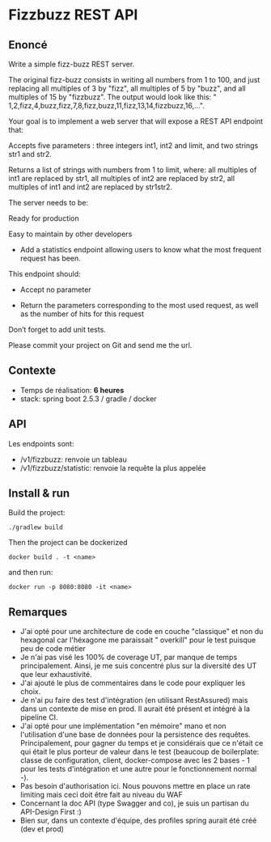 # Fizzbuzz REST API

## Enoncé

Write a simple fizz-buzz REST server.

The original fizz-buzz consists in writing all numbers from 1 to 100, and just replacing all multiples of 3 by "fizz",
all multiples of 5 by "buzz", and all multiples of 15 by "fizzbuzz". The output would look like this: "
1,2,fizz,4,buzz,fizz,7,8,fizz,buzz,11,fizz,13,14,fizzbuzz,16,...".

Your goal is to implement a web server that will expose a REST API endpoint that:

Accepts five parameters : three integers int1, int2 and limit, and two strings str1 and str2.

Returns a list of strings with numbers from 1 to limit, where: all multiples of int1 are replaced by str1, all multiples
of int2 are replaced by str2, all multiples of int1 and int2 are replaced by str1str2.

The server needs to be:

Ready for production

Easy to maintain by other developers

- Add a statistics endpoint allowing users to know what the most frequent request has been.

This endpoint should:

- Accept no parameter

- Return the parameters corresponding to the most used request, as well as the number of hits for this request

Don’t forget to add unit tests.

Please commit your project on Git and send me the url.

## Contexte

- Temps de réalisation: __6 heures__
- stack: spring boot 2.5.3 / gradle / docker

## API

Les endpoints sont:

- /v1/fizzbuzz: renvoie un tableau
- /v1/fizzbuzz/statistic: renvoie la requête la plus appelée

## Install & run

Build the project:

```shell
./gradlew build
```

Then the project can be dockerized

```shell
docker build . -t <name>
```

and then run:

```shell
docker run -p 8080:8080 -it <name>
```

## Remarques

- J'ai opté pour une architecture de code en couche "classique" et non du hexagonal car l'héxagone me paraissait "
  overkill" pour le test puisque peu de code métier
- Je n'ai pas visé les 100% de coverage UT, par manque de temps principalement. Ainsi, je me suis concentré plus sur la
  diversité des UT que leur exhaustivité.
- J'ai ajouté le plus de commentaires dans le code pour expliquer les choix.
- Je n'ai pu faire des test d'intégration (en utilisant RestAssured) mais dans un contexte de mise en prod. Il aurait
  été présent et intégré à la pipeline CI.
- J'ai opté pour une implémentation "en mémoire" mano et non l'utilisation d'une base de données pour la persistence des
  requêtes. Principalement, pour gagner du temps et je considérais que ce n'était ce qui était le plus porteur de valeur
  dans le test (beaucoup de boilerplate: classe de configuration, client, docker-compose avec les 2 bases - 1 pour les
  tests d'intégration et une autre pour le fonctionnement normal -).
- Pas besoin d'authorisation ici. Nous pouvons mettre en place un rate limiting mais ceci doit être fait au niveau du
  WAF
- Concernant la doc API (type Swagger and co), je suis un partisan du API-Design First :)
- Bien sur, dans un contexte d'équipe, des profiles spring aurait été créé (dev et prod)